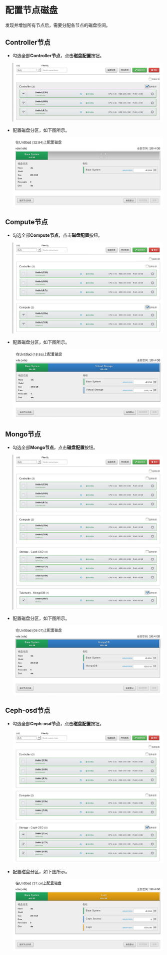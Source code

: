 # 配置节点磁盘

发现并增加所有节点后，需要分配各节点的磁盘空间。

## Controller节点

* 勾选全部**Controller节点**，点击**磁盘配置**按钮。

  ![openstack_install_451](../images/openstack_install_451.png)

* 配置磁盘分区，如下图所示。

  ![openstack_install_462](../images/openstack_install_462.png)

## Compute节点

* 勾选全部**Compute节点**，点击**磁盘配置**按钮。

  ![openstack_install_453](../images/openstack_install_453.png)

* 配置磁盘分区，如下图所示。

  ![openstack_install_464](../images/openstack_install_464.png)

## Mongo节点

* 勾选全部**Mongo节点**，点击**磁盘配置**按钮。

  ![openstack_install_455](../images/openstack_install_455.png)

* 配置磁盘分区，如下图所示。

  ![openstack_install_466](../images/openstack_install_466.png)

## Ceph-osd节点

* 勾选全部**Ceph-osd节点**，点击**磁盘配置**按钮。

  ![openstack_install_457](../images/openstack_install_457.png)

* 配置磁盘分区，如下图所示。

  ![openstack_install_468](../images/openstack_install_468.png)
